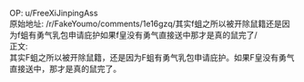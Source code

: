 
OP: u/FreeXiJinpingAss  
原始地址: /r/FakeYoumo/comments/1e16gzq/其实f蛆之所以被开除鼠籍还是因为f蛆有勇气乳包申请庇护如果f皇没有勇气直接送中那才是真的鼠完了/  
正文:  
其实F蛆之所以被开除鼠籍，还是因为F蛆有勇气乳包申请庇护。如果F皇没有勇气直接送中，那才是真的鼠完了。  

